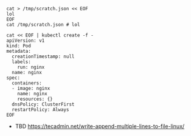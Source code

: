 ```
cat > /tmp/scratch.json << EOF
lol
EOF
cat /tmp/scratch.json # lol

cat << EOF | kubectl create -f -
apiVersion: v1
kind: Pod
metadata:
  creationTimestamp: null
  labels:
    run: nginx
  name: nginx
spec:
  containers:
  - image: nginx
    name: nginx
    resources: {}
  dnsPolicy: ClusterFirst
  restartPolicy: Always
EOF
```

- TBD https://tecadmin.net/write-append-multiple-lines-to-file-linux/
